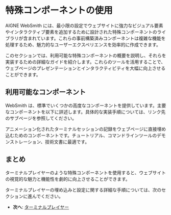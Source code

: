 # 特殊コンポーネントの使用

AIGNE WebSmith には、最小限の設定でウェブサイトに強力なビジュアル要素やインタラクティブ要素を追加するために設計された特殊コンポーネントのライブラリが含まれています。これらの事前構築済みコンポーネントは複雑な機能を処理するため、魅力的なユーザーエクスペリエンスを効率的に作成できます。

このセクションでは、利用可能な特殊コンポーネントの概要を説明し、それらを実装するための詳細なガイドを紹介します。これらのツールを活用することで、ウェブページのプレゼンテーションとインタラクティビティを大幅に向上させることができます。

## 利用可能なコンポーネント

WebSmith は、標準でいくつかの高度なコンポーネントを提供しています。主要なコンポーネントを以下に詳述します。具体的な実装手順については、リンク先のサブページを参照してください。

<x-cards data-columns="1">
  <x-card data-title="ターミナルプレイヤー" data-icon="lucide:terminal" data-href="/advanced-features/using-special-components/terminal-player">
    アニメーション化されたターミナルセッションの記録をウェブページに直接埋め込むためのコンポーネントです。チュートリアル、コマンドラインツールのデモンストレーション、技術文書に最適です。
  </x-card>
</x-cards>

## まとめ

ターミナルプレイヤーのような特殊コンポーネントを使用すると、ウェブサイトの視覚的な魅力と機能性を劇的に向上させることができます。

ターミナルプレイヤーの埋め込みと設定に関する詳細な手順については、次のセクションに進んでください。

- **次へ**: [ターミナルプレイヤー](./advanced-features-using-special-components-terminal-player.md)